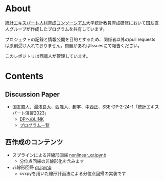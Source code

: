# About

[統計エキスパート人材育成コンソーシアム](https://stat-expert.ism.ac.jp/)大学統計教員育成研修において国友直人グループが作成したプログラムを共有しています。

プロジェクトの記録と情報公開を目的とするため、関係者以外のpull requestsは原則受け入れておりません。問題があればIssuesにて報告ください。

このレポジトリは西颯人が管理しています。

# Contents

## Discussion Paper

- 国友直人、湯浅良太、西颯人、趙宇、中西正、SSE-DP-2-24-1「統計エキスパート演習2023」
  - [DPへのLINK](https://stat-expert.ism.ac.jp/training/discussionpaper/)
  - [プログラム一覧](./DP/2023/)

## 西作成のコンテンツ

- スプラインによる非線形回帰 [nonlinear_qr.ipynb](./jupyter/nonlinear_qr.ipynb)
  - 分位点回帰の非線形化を含みます
- 非線形回帰 [qr.ipynb](./jupyter/qr.ipynb)
  - cvxpyを用いた線形計画法による分位点回帰の実装です
